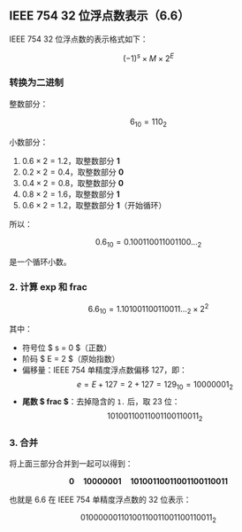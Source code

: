 ## IEEE 754 32 位浮点数表示（6.6）

IEEE 754 32 位浮点数的表示格式如下：

$$
(-1)^s \times M \times 2^E
$$

### 转换为二进制

整数部分：

$$
6_{10} = 110_2
$$

小数部分：

1. $0.6 \times 2 = 1.2$，取整数部分 **1**
2. $0.2 \times 2 = 0.4$，取整数部分 **0**
3. $0.4 \times 2 = 0.8$，取整数部分 **0**
4. $0.8 \times 2 = 1.6$，取整数部分 **1**
5. $0.6 \times 2 = 1.2$，取整数部分 **1**（开始循环）

所以：

$$
0.6_{10} = 0.100110011001100..._2
$$

是一个循环小数。

### 2. 计算 exp 和 frac

$$
6.6_{10} = 1.101001100110011\ldots_2 \times 2^2
$$

其中：
- 符号位 $ s = 0 $（正数）
- 阶码 $ E = 2 $（原始指数）
- 偏移量：IEEE 754 单精度浮点数偏移 127，即：
  $$
  e = E + 127 = 2 + 127 = 129_{10} = 10000001_2
  $$
- **尾数 $ frac $**：去掉隐含的 `1.` 后，取 23 位：
  $$
  10100110011001100110011_2
  $$

### 3. 合并

将上面三部分合并到一起可以得到：

$$ 
\mathbf{0} \quad \mathbf{10000001} \quad \mathbf{10100110011001100110011}
$$

也就是 6.6 在 IEEE 754 单精度浮点数的 32 位表示：

$$
01000000110100110011001100110011_2
$$

